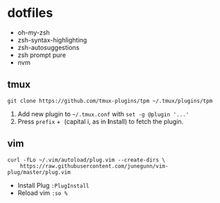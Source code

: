 # dotfiles

- oh-my-zsh
- zsh-syntax-highlighting
- zsh-autosuggestions
- zsh prompt pure
- nvm
  

## tmux

`git clone https://github.com/tmux-plugins/tpm ~/.tmux/plugins/tpm`

1. Add new plugin to `~/.tmux.conf` with `set -g @plugin '...'`
2. Press `prefix` +  (capital i, as in **I**nstall) to fetch the plugin.

## vim

```
curl -fLo ~/.vim/autoload/plug.vim --create-dirs \
    https://raw.githubusercontent.com/junegunn/vim-plug/master/plug.vim
```

- Install Plug `:PlugInstall`
- Reload vim `:so %`
